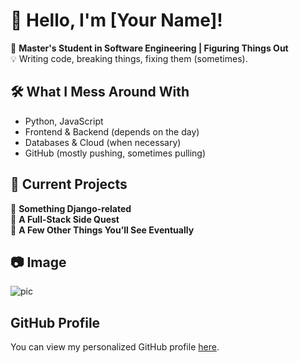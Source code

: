 # 👋 Hello, I'm [Your Name]!

🚀 **Master's Student in Software Engineering | Figuring Things Out**  
💡 Writing code, breaking things, fixing them (sometimes). 

## 🛠️ What I Mess Around With
- Python, JavaScript
- Frontend & Backend (depends on the day)
- Databases & Cloud (when necessary)
- GitHub (mostly pushing, sometimes pulling)

## 📌 Current Projects
🔹 **Something Django-related**  
🔹 **A Full-Stack Side Quest**  
🔹 **A Few Other Things You’ll See Eventually**  

## 📷 Image
![pic](https://github.com/user-attachments/assets/8018b3a0-6655-4ea7-a6db-c2ffdc5f3298)

## GitHub Profile
You can view my personalized GitHub profile [here](https://github.com/Sulymaani).
